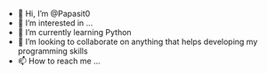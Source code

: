 - 👋 Hi, I’m @Papasit0
- 👀 I’m interested in ...
- 🌱 I’m currently learning Python
- 💞️ I’m looking to collaborate on anything that helps developing my programming skills
- 📫 How to reach me ...

<!---
Papasit0/Papasit0 is a ✨ special ✨ repository because its `README.md` (this file) appears on your GitHub profile.
You can click the Preview link to take a look at your changes.
--->
